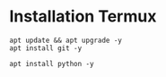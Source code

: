 # Installation Termux
 <html>
<code>apt update && apt upgrade -y</code><br>
<code>apt install git -y <br>
apt install python -y<br>

</html>
